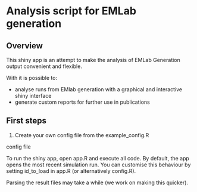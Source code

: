 # Analysis script for EMLab generation



## Overview

This shiny app is an attempt to make the analysis of EMLab Generation output convenient and flexible. 

With it is possible to:

- analyse runs from EMlab generation with a graphical and interactive shiny interface
- generate custom reports for further use in publications

## First steps

1. Create your own config file from the example_config.R

config file

To run the shiny app, open app.R and execute all code. By default, the app opens the most recent simulation run. You can customise this behaviour by setting id_to_load in app.R (or alternatively config.R).

Parsing the result files may take a while (we work on making this quicker).
